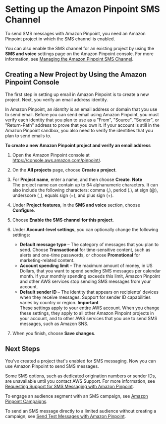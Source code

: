 # Setting up the Amazon Pinpoint SMS Channel<a name="channels-sms-setup"></a>

To send SMS messages with Amazon Pinpoint, you need an Amazon Pinpoint project in which the SMS channel is enabled\.

You can also enable the SMS channel for an existing project by using the **SMS and voice** settings page on the Amazon Pinpoint console\. For more information, see [Managing the Amazon Pinpoint SMS Channel](channels-sms-manage.md)\.

## Creating a New Project by Using the Amazon Pinpoint Console<a name="channels-sms-setup-mobilehub"></a>

The first step in setting up email in Amazon Pinpoint is to create a new project\. Next, you verify an email address identity\.

In Amazon Pinpoint, an *identity* is an email address or domain that you use to send email\. Before you can send email using Amazon Pinpoint, you must verify each identity that you plan to use as a "From", "Source", "Sender", or "Return\-Path" address to prove that you own it\. If your account is still in the Amazon Pinpoint sandbox, you also need to verify the identities that you plan to send emails to\.

**To create a new Amazon Pinpoint project and verify an email address**

1. Open the Amazon Pinpoint console at [https://console\.aws\.amazon\.com/pinpoint/](https://console.aws.amazon.com/pinpoint/)\.

1. On the **All projects** page, choose **Create a project**\.

1. For **Project name**, enter a name, and then choose **Create**\.
**Note**  
The project name can contain up to 64 alphanumeric characters\. It can also include the following characters: comma \(,\), period \(\.\), at sign \(@\), underscore \(\_\), equals sign \(=\), and plus sign \(\+\)\.

1. Under **Project features**, in the **SMS and voice** section, choose **Configure**\.

1. Choose **Enable the SMS channel for this project**\.

1. Under **Account\-level settings**, you can optionally change the following settings:
   + **Default message type** – The category of messages that you plan to send\. Choose **Transactional** for time\-sensitive content, such as alerts and one\-time passwords, or choose **Promotional** for marketing\-related content\.
   + **Account spending limit** – The maximum amount of money, in US Dollars, that you want to spend sending SMS messages per calendar month\. If your monthly spending exceeds this limit, Amazon Pinpoint and other AWS services stop sending SMS messages from your account\.
   + **Default sender ID** – The identity that appears on recipients' devices when they receive messages\. Support for sender ID capabilities varies by country or region\.
**Important**  
These settings apply to your entire AWS account\. When you change these settings, they apply to all other Amazon Pinpoint projects in your account, and to other AWS services that you use to send SMS messages, such as Amazon SNS\.

1. When you finish, choose **Save changes**\.

## Next Steps<a name="channels-sms-setup-next"></a>

You've created a project that's enabled for SMS messaging\. Now you can use Amazon Pinpoint to send SMS messages\. 

Some SMS options, such as dedicated origination numbers or sender IDs, are unavailable until you contact AWS Support\. For more information, see [Requesting Support for SMS Messaging with Amazon Pinpoint](channels-sms-awssupport.md)\.

To engage an audience segment with an SMS campaign, see [Amazon Pinpoint Campaigns](campaigns.md)\.

To send an SMS message directly to a limited audience without creating a campaign, see [Send Test Messages with Amazon Pinpoint](messages.md)\.